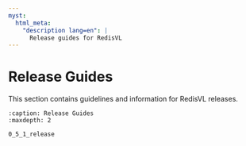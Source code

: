 ```yaml
---
myst:
  html_meta:
    "description lang=en": |
      Release guides for RedisVL
---
```


# Release Guides

This section contains guidelines and information for RedisVL releases.

```{toctree}
:caption: Release Guides
:maxdepth: 2

0_5_1_release
```
